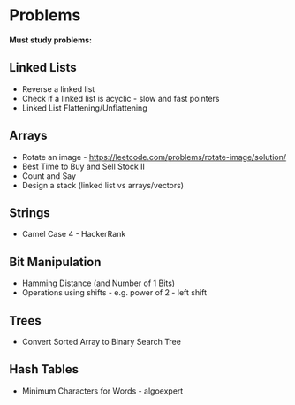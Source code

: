 # Problems

**Must study problems:**
 
 ## Linked Lists
 
- Reverse a linked list
- Check if a linked list is acyclic - slow and fast pointers
- Linked List Flattening/Unflattening
 
 ## Arrays
 
- Rotate an image - https://leetcode.com/problems/rotate-image/solution/
- Best Time to Buy and Sell Stock II
- Count and Say
- Design a stack (linked list vs arrays/vectors)

## Strings

- Camel Case 4 - HackerRank

 ## Bit Manipulation

- Hamming Distance (and Number of 1 Bits)
- Operations using shifts - e.g. power of 2 - left shift
 
 ## Trees

- Convert Sorted Array to Binary Search Tree

 ## Hash Tables
 
- Minimum Characters for Words - algoexpert 
